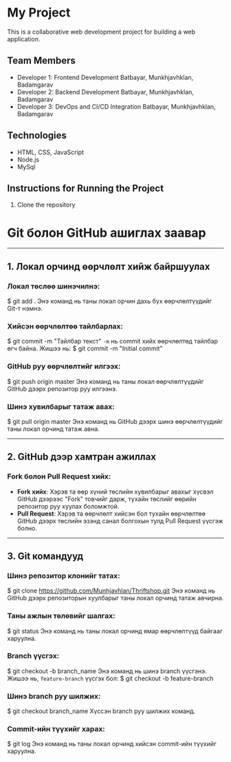 # My Project
This is a collaborative web development project for building a web application.

## Team Members
- Developer 1: Frontend Development Batbayar, Munkhjavhklan, Badamgarav
- Developer 2: Backend Development Batbayar, Munkhjavhklan, Badamgarav
- Developer 3: DevOps and CI/CD Integration Batbayar, Munkhjavhklan, Badamgarav

## Technologies
- HTML, CSS, JavaScript
- Node.js
- MySql

## Instructions for Running the Project
1. Clone the repository

# Git болон GitHub ашиглах заавар

---

## 1. Локал орчинд өөрчлөлт хийж байршуулах

### Локал төслөө шинэчилнэ:
$ git add .
Энэ команд нь таны локал орчин дахь бүх өөрчлөлтүүдийг Git-т нэмнэ.

### Хийсэн өөрчлөлтөө тайлбарлах:
$ git commit -m "Тайлбар текст"
`-m` нь commit хийх өөрчлөлтөд тайлбар өгч байна. Жишээ нь:
$ git commit -m "Initial commit"

### GitHub руу өөрчлөлтийг илгээх:
$ git push origin master
Энэ команд нь таны локал өөрчлөлтүүдийг GitHub дээрх репозитор руу илгээнэ.

### Шинэ хувилбарыг татаж авах:
$ git pull origin master
Энэ команд нь GitHub дээрх шинэ өөрчлөлтүүдийг таны локал орчинд татаж авна.

---

## 2. GitHub дээр хамтран ажиллах

### Fork болон Pull Request хийх:
- **Fork хийх**: Хэрэв та өөр хүний төслийн хувилбарыг авахыг хүсвэл GitHub дээрээс "Fork" товчийг дарж, тухайн төслийг өөрийн репозитор руу хуулах боломжтой.
- **Pull Request**: Хэрэв та өөрчлөлт хийсэн бол тухайн өөрчлөлтөө GitHub дээрх төслийн эзэнд санал болгохын тулд Pull Request үүсгэж болно.

---

## 3. Git командууд

### Шинэ репозитор клонийг татах:

$ git clone https://github.com/Munhjavhlan/Thriftshop.git
Энэ команд нь GitHub дээрх репозиторын хуулбарыг таны локал орчинд татаж авчирна.

### Таны ажлын төлөвийг шалгах:
$ git status
Энэ команд нь таны локал орчинд ямар өөрчлөлтүүд байгааг харуулна.

### Branch үүсгэх:
$ git checkout -b branch_name
Энэ команд нь шинэ branch үүсгэнэ. Жишээ нь, `feature-branch` үүсгэх бол:
$ git checkout -b feature-branch

### Шинэ branch руу шилжих:
$ git checkout branch_name
Хүссэн branch руу шилжих команд.

### Commit-ийн түүхийг харах:
$ git log
Энэ команд нь таны локал орчинд хийсэн commit-ийн түүхийг харуулна.

